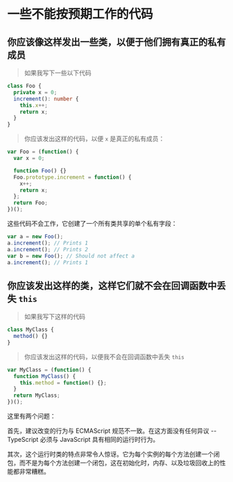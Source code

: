 # 一些不能按预期工作的代码

## 你应该像这样发出一些类，以便于他们拥有真正的私有成员

> 如果我写下一些以下代码

```ts
class Foo {
  private x = 0;
  increment(): number {
    this.x++;
    return x;
  }
}
```

> 你应该发出这样的代码，以便 `x` 是真正的私有成员：

```ts
var Foo = (function() {
  var x = 0;

  function Foo() {}
  Foo.prototype.increment = function() {
    x++;
    return x;
  };
  return Foo;
})();
```

这些代码不会工作，它创建了一个所有类共享的单个私有字段：

```ts
var a = new Foo();
a.increment(); // Prints 1
a.increment(); // Prints 2
var b = new Foo(); // Should not affect a
a.increment(); // Prints 1
```

## 你应该发出这样的类，这样它们就不会在回调函数中丢失 `this`

> 如果我写下这样的代码

```ts
class MyClass {
  method() {}
}
```

> 你应该发出这样的代码，以便我不会在回调函数中丢失 `this`

```ts
var MyClass = (function() {
  function MyClass() {
    this.method = function() {};
  }
  return MyClass;
})();
```

这里有两个问题：

首先，建议改变的行为与 ECMAScript 规范不一致。在这方面没有任何异议 -- TypeScript 必须与 JavaScript 具有相同的运行时行为。

其次，这个运行时类的特点非常令人惊讶。它为每个实例的每个方法创建一个闭包，而不是为每个方法创建一个闭包，这在初始化时，内存、以及垃圾回收上的性能都非常糟糕。

